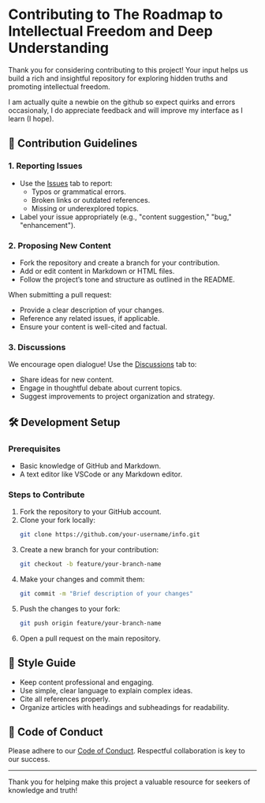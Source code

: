 # Contributing to The Roadmap to Intellectual Freedom and Deep Understanding

Thank you for considering contributing to this project! Your input helps us build a rich and insightful repository for exploring hidden truths and promoting intellectual freedom.

I am actually quite a newbie on the github so expect quirks and errors occasionaly, I do appreciate feedback and will improve my interface as I learn (I hope).

## 📝 Contribution Guidelines

### 1. Reporting Issues
- Use the [Issues](https://github.com/gameperson/info/issues) tab to report:
  - Typos or grammatical errors.
  - Broken links or outdated references.
  - Missing or underexplored topics.
- Label your issue appropriately (e.g., "content suggestion," "bug," "enhancement").

### 2. Proposing New Content
- Fork the repository and create a branch for your contribution.
- Add or edit content in Markdown or HTML files.
- Follow the project’s tone and structure as outlined in the README.

When submitting a pull request:
- Provide a clear description of your changes.
- Reference any related issues, if applicable.
- Ensure your content is well-cited and factual.

### 3. Discussions
We encourage open dialogue! Use the [Discussions](https://github.com/gameperson/info/discussions) tab to:
- Share ideas for new content.
- Engage in thoughtful debate about current topics.
- Suggest improvements to project organization and strategy.

## 🛠️ Development Setup
### Prerequisites
- Basic knowledge of GitHub and Markdown.
- A text editor like VSCode or any Markdown editor.

### Steps to Contribute
1. Fork the repository to your GitHub account.
2. Clone your fork locally:  
   ```bash
   git clone https://github.com/your-username/info.git
   ```
3. Create a new branch for your contribution:  
   ```bash
   git checkout -b feature/your-branch-name
   ```
4. Make your changes and commit them:  
   ```bash
   git commit -m "Brief description of your changes"
   ```
5. Push the changes to your fork:  
   ```bash
   git push origin feature/your-branch-name
   ```
6. Open a pull request on the main repository.

## 🎨 Style Guide
- Keep content professional and engaging.
- Use simple, clear language to explain complex ideas.
- Cite all references properly.
- Organize articles with headings and subheadings for readability.

## 🤝 Code of Conduct
Please adhere to our [Code of Conduct](./CODE_OF_CONDUCT.md). Respectful collaboration is key to our success.

---

Thank you for helping make this project a valuable resource for seekers of knowledge and truth!
